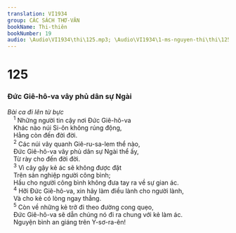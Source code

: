 ```yaml
---
translation: VI1934
group: CÁC SÁCH THƠ-VĂN
bookName: Thi-thiên 
bookNumber: 19
audio: \Audio\VI1934\thi\125.mp3; \Audio\VI1934\1-ms-nguyen-thi\thi\125.mp3
---
```


<div class="title"><h1>125</h1><h3>Đức Giê-hô-va vây phủ dân sự Ngài</h3><i>Bài ca đi lên từ bực</i></div>
<span class="verse thi_125_1"> <sup>1</sup> Những người tin cậy nơi Đức Giê-hô-va <br/> Khác nào núi Si-ôn không rúng động, <br/> Hằng còn đến đời đời. <br/></span>
<span class="verse thi_125_2"> <sup>2</sup> Các núi vây quanh Giê-ru-sa-lem thể nào, <br/> Đức Giê-hô-va vây phủ dân sự Ngài thể ấy, <br/> Từ rày cho đến đời đời. <br/></span>
<span class="verse thi_125_3"> <sup>3</sup> Vì cây gậy kẻ ác sẽ không được đặt <br/> Trên sản nghiệp người công bình; <br/> Hầu cho người công bình không đưa tay ra về sự gian ác. <br/></span>
<span class="verse thi_125_4"> <sup>4</sup> Hỡi Đức Giê-hô-va, xin hãy làm điều lành cho người lành, <br/> Và cho kẻ có lòng ngay thẳng. <br/></span>
<span class="verse thi_125_5"> <sup>5</sup> Còn về những kẻ trở đi theo đường cong quẹo, <br/> Đức Giê-hô-va sẽ dẫn chúng nó đi ra chung với kẻ làm ác. <br/> Nguyện bình an giáng trên Y-sơ-ra-ên! <br/></span>
